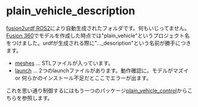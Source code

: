 # plain_vehicle_description

[fusion2urdf ROS2](https://github.com/dheena2k2/fusion2urdf-ros2)により自動生成されたフォルダです。何もいじってません。  
[Fusion 360](https://www.autodesk.co.jp/campaigns/design-now)でモデルを作成した時点では"plain_vehicle"というプロジェクト名をつけました。urdfが生成される際に"..._description"という名前が勝手につきます。  

* [meshes](meshes) ... STLファイルが入っています。
* [launch](launch) ... 2つのlaunchファイルがあります。動作確認に。モデルがマズイ or 何らかのインストール不足だとここでエラーが出ます。

これを思い通り制御するにはもう一つのパッケージ[plain_vehicle_control](plain_vehicle_control)からこちらを参照します。
